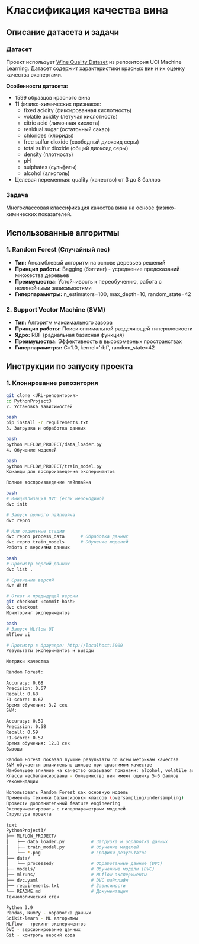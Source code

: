 # Классификация качества вина

## Описание датасета и задачи

### Датасет
Проект использует [Wine Quality Dataset](https://archive.ics.uci.edu/ml/datasets/Wine+Quality) из репозитория UCI Machine Learning. Датасет содержит характеристики красных вин и их оценку качества экспертами.

**Особенности датасета:**
- 1599 образцов красного вина
- 11 физико-химических признаков:
  - fixed acidity (фиксированная кислотность)
  - volatile acidity (летучая кислотность)
  - citric acid (лимонная кислота)
  - residual sugar (остаточный сахар)
  - chlorides (хлориды)
  - free sulfur dioxide (свободный диоксид серы)
  - total sulfur dioxide (общий диоксид серы)
  - density (плотность)
  - pH
  - sulphates (сульфаты)
  - alcohol (алкоголь)
- Целевая переменная: quality (качество) от 3 до 8 баллов

### Задача
Многоклассовая классификация качества вина на основе физико-химических показателей.

## Использованные алгоритмы

### 1. Random Forest (Случайный лес)
- **Тип:** Ансамблевый алгоритм на основе деревьев решений
- **Принцип работы:** Bagging (бэггинг) - усреднение предсказаний множества деревьев
- **Преимущества:** Устойчивость к переобучению, работа с нелинейными зависимостями
- **Гиперпараметры:** n_estimators=100, max_depth=10, random_state=42

### 2. Support Vector Machine (SVM)
- **Тип:** Алгоритм максимального зазора
- **Принцип работы:** Поиск оптимальной разделяющей гиперплоскости
- **Ядро:** RBF (радиальная базисная функция)
- **Преимущества:** Эффективность в высокомерных пространствах
- **Гиперпараметры:** C=1.0, kernel='rbf', random_state=42

## Инструкции по запуску проекта

### 1. Клонирование репозитория
```bash
git clone <URL-репозитория>
cd PythonProject3
2. Установка зависимостей

bash
pip install -r requirements.txt
3. Загрузка и обработка данных

bash
python MLFLOW_PROJECT/data_loader.py
4. Обучение моделей

bash
python MLFLOW_PROJECT/train_model.py
Команды для воспроизведения экспериментов

Полное воспроизведение пайплайна

bash
# Инициализация DVC (если необходимо)
dvc init

# Запуск полного пайплайна
dvc repro

# Или отдельные стадии
dvc repro process_data      # Обработка данных
dvc repro train_models      # Обучение моделей
Работа с версиями данных

bash
# Просмотр версий данных
dvc list .

# Сравнение версий
dvc diff

# Откат к предыдущей версии
git checkout <commit-hash>
dvc checkout
Мониторинг экспериментов

bash
# Запуск MLflow UI
mlflow ui

# Просмотр в браузере: http://localhost:5000
Результаты экспериментов и выводы

Метрики качества

Random Forest:

Accuracy: 0.68
Precision: 0.67
Recall: 0.68
F1-score: 0.67
Время обучения: 3.2 сек
SVM:

Accuracy: 0.59
Precision: 0.58
Recall: 0.59
F1-score: 0.57
Время обучения: 12.8 сек
Выводы

Random Forest показал лучшие результаты по всем метрикам качества
SVM обучается значительно дольше при сравнимом качестве
Наибольшее влияние на качество оказывают признаки: alcohol, volatile acidity, sulphates
Классы несбалансированы - большинство вин имеют оценку 5-6 баллов
Рекомендации

Использовать Random Forest как основную модель
Применить техники балансировки классов (oversampling/undersampling)
Провести дополнительный feature engineering
Экспериментировать с гиперпараметрами моделей
Структура проекта

text
PythonProject3/
├── MLFLOW_PROJECT/
│   ├── data_loader.py          # Загрузка и обработка данных
│   ├── train_model.py          # Обучение моделей
│   └── *.png                   # Графики результатов
├── data/
│   └── processed/              # Обработанные данные (DVC)
├── models/                     # Обученные модели (DVC)
├── mlruns/                     # MLflow эксперименты
├── dvc.yaml                    # DVC пайплайн
├── requirements.txt            # Зависимости
└── README.md                   # Документация
Технологический стек

Python 3.9
Pandas, NumPy - обработка данных
Scikit-learn - ML алгоритмы
MLflow - трекинг экспериментов
DVC - версионирование данных
Git - контроль версий кода


